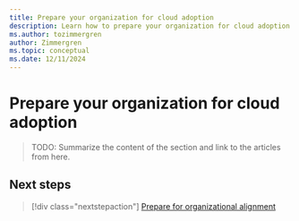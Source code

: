 ```yaml
---
title: Prepare your organization for cloud adoption
description: Learn how to prepare your organization for cloud adoption by aligning leadership, strategies, and operating models.
ms.author: tozimmergren
author: Zimmergren
ms.topic: conceptual
ms.date: 12/11/2024
---
```


# Prepare your organization for cloud adoption

> TODO: Summarize the content of the section and link to the articles from here.

## Next steps

> [!div class="nextstepaction"]
> [Prepare for organizational alignment](./organizational-alignment.md)
